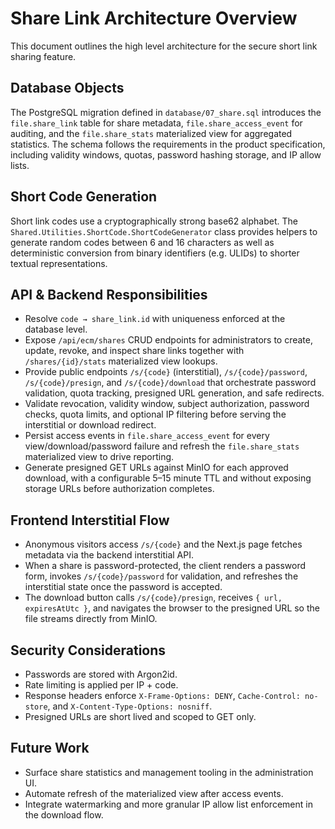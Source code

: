 # Share Link Architecture Overview

This document outlines the high level architecture for the secure short link sharing feature.

## Database Objects

The PostgreSQL migration defined in `database/07_share.sql` introduces the `file.share_link` table for share metadata, `file.share_access_event` for auditing, and the `file.share_stats` materialized view for aggregated statistics. The schema follows the requirements in the product specification, including validity windows, quotas, password hashing storage, and IP allow lists.

## Short Code Generation

Short link codes use a cryptographically strong base62 alphabet. The `Shared.Utilities.ShortCode.ShortCodeGenerator` class provides helpers to generate random codes between 6 and 16 characters as well as deterministic conversion from binary identifiers (e.g. ULIDs) to shorter textual representations.

## API & Backend Responsibilities

* Resolve `code → share_link.id` with uniqueness enforced at the database level.
* Expose `/api/ecm/shares` CRUD endpoints for administrators to create, update, revoke, and inspect share links together with `/shares/{id}/stats` materialized view lookups.
* Provide public endpoints `/s/{code}` (interstitial), `/s/{code}/password`, `/s/{code}/presign`, and `/s/{code}/download` that orchestrate password validation, quota tracking, presigned URL generation, and safe redirects.
* Validate revocation, validity window, subject authorization, password checks, quota limits, and optional IP filtering before serving the interstitial or download redirect.
* Persist access events in `file.share_access_event` for every view/download/password failure and refresh the `file.share_stats` materialized view to drive reporting.
* Generate presigned GET URLs against MinIO for each approved download, with a configurable 5–15 minute TTL and without exposing storage URLs before authorization completes.

## Frontend Interstitial Flow

* Anonymous visitors access `/s/{code}` and the Next.js page fetches metadata via the backend interstitial API.
* When a share is password-protected, the client renders a password form, invokes `/s/{code}/password` for validation, and refreshes the interstitial state once the password is accepted.
* The download button calls `/s/{code}/presign`, receives `{ url, expiresAtUtc }`, and navigates the browser to the presigned URL so the file streams directly from MinIO.

## Security Considerations

* Passwords are stored with Argon2id.
* Rate limiting is applied per IP + code.
* Response headers enforce `X-Frame-Options: DENY`, `Cache-Control: no-store`, and `X-Content-Type-Options: nosniff`.
* Presigned URLs are short lived and scoped to GET only.

## Future Work

* Surface share statistics and management tooling in the administration UI.
* Automate refresh of the materialized view after access events.
* Integrate watermarking and more granular IP allow list enforcement in the download flow.
